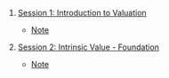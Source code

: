 1. [Session 1: Introduction to Valuation](https://youtu.be/znmQ7oMiQrM)
    - [Note](./Note/01_Introduction_to_Valuation.md)

2. [Session 2: Intrinsic Value - Foundation](https://youtu.be/8vYQpWXQ5hE)
    - [Note](./Note/02_Intrinsic_Value_Foundation.md)